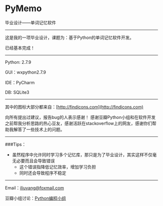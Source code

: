 # PyMemo
毕业设计——单词记忆软件

----

这是我的一项毕业设计，课题为：基于Python的单词记忆软件开发。

已经基本完成！

----

Python: 2.7.9

GUI：wxpython2.7.9

IDE：PyCharm

DB: SQLite3

----

其中的图标大部分都来自：[http://findicons.com](http://findicons.com)

向所有提出过建议，报告bug的人表示感谢！
感谢豆瓣Python小组和在软件开发之前帮我分析思路的热心豆友，感谢活跃在stackoverflow上的网友，感谢你们帮助我解答了一些技术上的问题。

----

###Tips：

- 虽然程序中允许同时学习多个记忆库，那只是为了毕业设计，其实这样不仅毫无必要而且会导致错误
    - 这个错误指降低记忆效率，增加学习负担
    - 同时还会导致程序不稳定

----

Email：iliuyang@foxmail.com

豆瓣小组讨论：[Python编程小组](http://www.douban.com/group/topic/72255077/)


